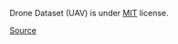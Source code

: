 Drone Dataset (UAV) is under [MIT](https://spdx.org/licenses/MIT.html) license.

[Source](https://www.kaggle.com/datasets/dasmehdixtr/drone-dataset-uav?select=drone_dataset_yolo)